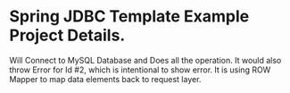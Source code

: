 # Spring JDBC  Template Example Project Details.

Will Connect to MySQL Database and Does all the operation.
It would also throw Error for Id #2, which is intentional to show error.
It is using ROW Mapper to map data elements back to request layer.
